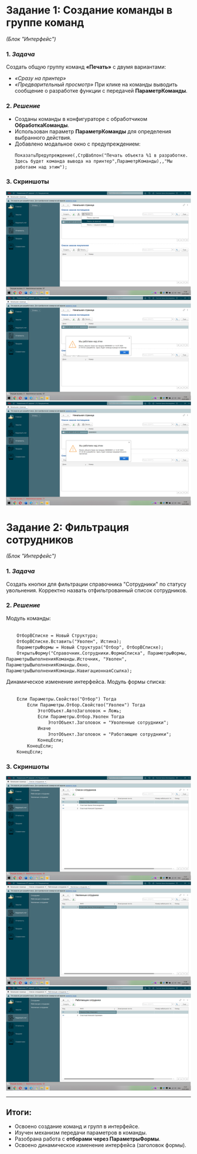 # Задание 1: Создание команды в группе команд
*(Блок "Интерфейс")*

### 1. *Задача*
Создать общую группу команд **«Печать»** с двумя вариантами:  
   * *«Сразу на принтер»*  
   * *«Предварительный просмотр»*
При клике на команды выводить сообщение о разработке функции с передачей **ПараметрКоманды**.  

### 2. *Решение*
* Созданы команды в конфигураторе с обработчиком **ОбработкаКоманды**.  
* Использован параметр **ПараметрКоманды** для определения выбранного действия.  
* Добавлено модальное окно с предупреждением:  
  ```
  ПоказатьПредупреждение(,СтрШаблон("Печать объекта %1 в разработке. Здесь будет команда вывода на принтер",ПараметрКоманды),,"Мы работаем над этим");  
  ```  
### 3. Скриншоты
![Группа команд](/Education/03-interface/hw1_2_CommandButton/screenshots/hw1_print_button.png)
![Сообщение для команды ПечатьНаПринтер](/Education/03-interface/hw1_2_CommandButton/screenshots/hw1_print1_msg.png)
![Сообщение для команды ПечатьСПредпросмотром](/Education/03-interface/hw1_2_CommandButton/screenshots/hw1_print2_msg.png)


# Задание 2: Фильтрация сотрудников
*(Блок "Интерфейс")*

### 1. *Задача*
Создать кнопки для фильтрации справочника "Сотрудники" по статусу увольнения.
Корректно назвать отфильтрованный список сотрудников.

### 2. *Решение*

Модуль команды:
	
```
	
	ОтборВСписке = Новый Структура;
	ОтборВСписке.Вставить("Уволен", Истина);
	ПараметрыФормы = Новый Структура("Отбор", ОтборВСписке);
	ОткрытьФорму("Справочник.Сотрудники.ФормаСписка", ПараметрыФормы, ПараметрыВыполненияКоманды.Источник, "Уволен", ПараметрыВыполненияКоманды.Окно, ПараметрыВыполненияКоманды.НавигационнаяСсылка);
```
Динамическое изменение интерфейса.
Модуль формы списка:
	
```
	
	Если Параметры.Свойство("Отбор") Тогда 						
		Если Параметры.Отбор.Свойство("Уволен") Тогда			
			ЭтотОбъект.АвтоЗаголовок = Ложь;					
			Если Параметры.Отбор.Уволен Тогда				
				ЭтотОбъект.Заголовок = "Уволенные сотрудники";
			Иначе
				ЭтотОбъект.Заголовок = "Работающие сотрудники";
			КонецЕсли;
		КонецЕсли;
	КонецЕсли;
```

### 3. Скриншоты
![Общий список сотрудников](/Education/03-interface/hw1_2_CommandButton/screenshots/hw2_all_employees.png)
![Уволенные сотрудники](/Education/03-interface/hw1_2_CommandButton/screenshots/hw2_dismissed_employees.png)
![Работающие сотрудники](/Education/03-interface/hw1_2_CommandButton/screenshots/hw2_actual_employees.png)

---
## Итоги:
 * Освоено создание команд и групп в интерфейсе.  
 * Изучен механизм передачи параметров в команды.
 * Разобрана работа с **отборами через ПараметрыФормы**.  
 * Освоено динамическое изменение интерфейса (заголовок формы). 

